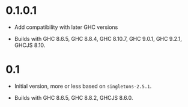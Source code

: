 # 0.1.0.1

* Add compatibility with later GHC versions

* Builds with GHC 8.6.5, GHC 8.8.4, GHC 8.10.7, GHC 9.0.1, GHC 9.2.1, GHCJS 8.10.

# 0.1

* Initial version, more or less based on `singletons-2.5.1`.

* Builds with GHC 8.6.5, GHC 8.8.2, GHCJS 8.6.0.
